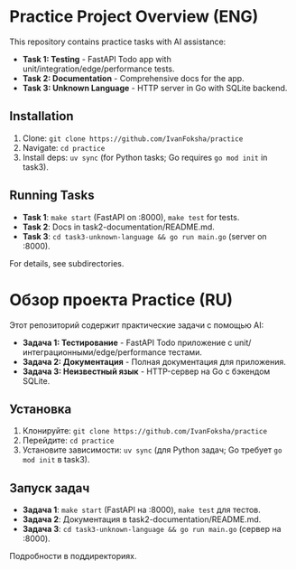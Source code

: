 # Practice Project Overview (ENG)

This repository contains practice tasks with AI assistance:

- **Task 1: Testing** - FastAPI Todo app with unit/integration/edge/performance tests.
- **Task 2: Documentation** - Comprehensive docs for the app.
- **Task 3: Unknown Language** - HTTP server in Go with SQLite backend.

## Installation

1. Clone: `git clone https://github.com/IvanFoksha/practice`
2. Navigate: `cd practice`
3. Install deps: `uv sync` (for Python tasks; Go requires `go mod init` in task3).

## Running Tasks

- **Task 1**: `make start` (FastAPI on :8000), `make test` for tests.
- **Task 2**: Docs in task2-documentation/README.md.
- **Task 3**: `cd task3-unknown-language && go run main.go` (server on :8000).

For details, see subdirectories.

# Обзор проекта Practice (RU)

Этот репозиторий содержит практические задачи с помощью AI:

- **Задача 1: Тестирование** - FastAPI Todo приложение с unit/интеграционными/edge/performance тестами.
- **Задача 2: Документация** - Полная документация для приложения.
- **Задача 3: Неизвестный язык** - HTTP-сервер на Go с бэкендом SQLite.

## Установка

1. Клонируйте: `git clone https://github.com/IvanFoksha/practice`
2. Перейдите: `cd practice`
3. Установите зависимости: `uv sync` (для Python задач; Go требует `go mod init` в task3).

## Запуск задач

- **Задача 1**: `make start` (FastAPI на :8000), `make test` для тестов.
- **Задача 2**: Документация в task2-documentation/README.md.
- **Задача 3**: `cd task3-unknown-language && go run main.go` (сервер на :8000).

Подробности в поддиректориях.
